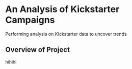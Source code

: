 # An Analysis of Kickstarter Campaigns
Performing analysis on Kickstarter data to uncover trends
## **Overview of Project**
hihihi
